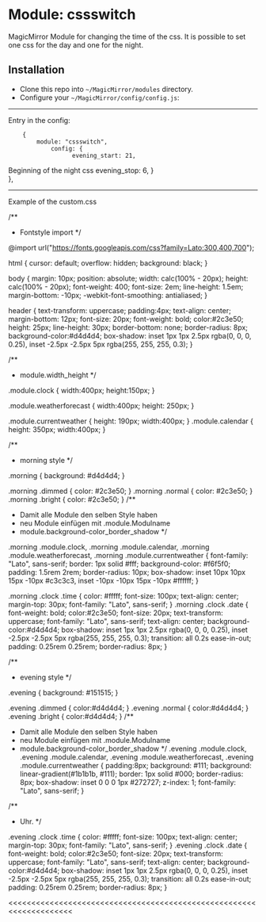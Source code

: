 # Module: cssswitch
MagicMirror
Module for changing the time of the css. 
It is possible to set one css for the day and one for the night.

## Installation

* Clone this repo into `~/MagicMirror/modules` directory.
* Configure your `~/MagicMirror/config/config.js`:

******************************************************************
Entry in the config:


		{
			module: "cssswitch",
			    config: {
	                  evening_start: 21,        
Beginning of the night css
                      evening_stop: 6,
            }  
		},
		
******************************************************************		


Example of the custom.css
>>>>>>>>>>>>>>>>>>>>>>>>>>>>>>>>>>>>>>>>>>>>>>>>>>>>>>>

 /**
 * Fontstyle import
 */

@import url("https://fonts.googleapis.com/css?family=Lato:300,400,700");

html {
  cursor: default;
  overflow: hidden;
  background: black;
}

body {
  margin: 10px;
  position: absolute;
  width: calc(100% - 20px);
  height: calc(100% - 20px);
  font-weight: 400;
  font-size: 2em;
  line-height: 1.5em;
  margin-bottom: -10px;
  -webkit-font-smoothing: antialiased;
}

 header {
  text-transform: uppercase;
  padding:4px;
  text-align: center;
  margin-bottom: 12px;
  font-size: 20px;
  font-weight: bold;
  color:#2c3e50;
  height: 25px;
  line-height: 30px;
  border-bottom: none;
  border-radius: 8px;
  background-color:#d4d4d4;
  box-shadow: inset 1px 1px 2.5px rgba(0, 0, 0, 0.25), inset -2.5px -2.5px 5px rgba(255, 255, 255, 0.3);
}

/**
 * module.width_height
 */

.module.clock {
  width:400px;
  height:150px;
}

.module.weatherforecast {
  width:400px;
  height: 250px;
}

.module.currentweather {
  height: 190px;
  width:400px;
}
.module.calendar {
  height: 350px;
  width:400px;
}

 /**
 * morning style
 */
 
.morning {
  background: #d4d4d4;
}

.morning .dimmed  {
  color: #2c3e50;
}
.morning .normal {
  color: #2c3e50;
}
.morning .bright  {
  color: #2c3e50;
}
/**
 * Damit alle Module den selben Style haben
 * neu Module einfügen mit .module.Modulname
 * module.background-color_border_shadow
 */
 
 .morning .module.clock,
 .morning .module.calendar,
 .morning .module.weatherforecast,
 .morning .module.currentweather {
  font-family: "Lato", sans-serif;
  border: 1px solid #fff;
  background-color: #f6f5f0;
  padding: 1.5rem 2rem;
  border-radius: 10px;
  box-shadow: inset 10px 10px 15px -10px #c3c3c3, inset -10px -10px 15px -10px #ffffff;
}

.morning .clock .time {
 color: #fffff;
 font-size: 100px;
 text-align: center;
 margin-top: 30px;
 font-family: "Lato", sans-serif;
}
.morning .clock .date  {
  font-weight: bold;
  color:#2c3e50;
  font-size: 20px;
  text-transform: uppercase;
  font-family: "Lato", sans-serif;
  text-align: center;
  background-color:#d4d4d4;
  box-shadow: inset 1px 1px 2.5px rgba(0, 0, 0, 0.25), inset -2.5px -2.5px 5px rgba(255, 255, 255, 0.3);
  transition: all 0.2s ease-in-out;
  padding: 0.25rem 0.25rem;
  border-radius: 8px;
}


 /**
 * evening style
 */

.evening {
  background: #151515;
}

.evening .dimmed  {
  color:#d4d4d4;
}
.evening .normal  {
  color:#d4d4d4;
}
.evening .bright  {
  color:#d4d4d4;
}
/**
 * Damit alle Module den selben Style haben
 * neu Module einfügen mit .module.Modulname
 * module.background-color_border_shadow
 */
 .evening .module.clock,
 .evening .module.calendar,
 .evening .module.weatherforecast,
 .evening .module.currentweather {
  padding:8px;
  background: #111;
  background: linear-gradient(#1b1b1b, #111);
  border: 1px solid #000;
  border-radius: 8px;
  box-shadow: inset 0 0 0 1px #272727;
  z-index: 1;
  font-family: "Lato", sans-serif;
}

/**
 * Uhr.
 */

.evening .clock .time {
 color: #fffff;
 font-size: 100px;
 text-align: center;
 margin-top: 30px;
 font-family: "Lato", sans-serif;
}
.evening .clock .date  {
  font-weight: bold;
  color:#2c3e50;
  font-size: 20px;
  text-transform: uppercase;
  font-family: "Lato", sans-serif;
  text-align: center;
  background-color:#d4d4d4;
  box-shadow: inset 1px 1px 2.5px rgba(0, 0, 0, 0.25), inset -2.5px -2.5px 5px rgba(255, 255, 255, 0.3);
  transition: all 0.2s ease-in-out;
  padding: 0.25rem 0.25rem;
  border-radius: 8px;
}



<<<<<<<<<<<<<<<<<<<<<<<<<<<<<<<<<<<<<<<<<<<<<<<<<<<<<<<<<<<<<<<<<<<<
